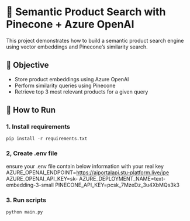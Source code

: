 # 🧠 Semantic Product Search with Pinecone + Azure OpenAI

This project demonstrates how to build a semantic product search engine using vector embeddings and Pinecone’s similarity search.

## 🎯 Objective

- Store product embeddings using Azure OpenAI
- Perform similarity queries using Pinecone
- Retrieve top 3 most relevant products for a given query

## 🚀 How to Run
### 1. Install requirements
    pip install -r requirements.txt
### 2, Create .env file
ensure your .env file contain below information with your real key
AZURE_OPENAI_ENDPOINT=https://aiportalapi.stu-platform.live/jpe
AZURE_OPENAI_API_KEY=sk-
AZURE_DEPLOYMENT_NAME=text-embedding-3-small
PINECONE_API_KEY=pcsk_7MzeDz_3u4XbMQs3k3
### 3. Run scripts
    python main.py